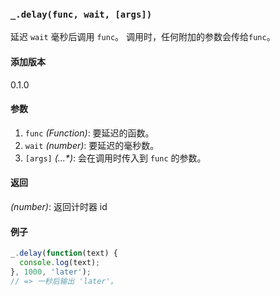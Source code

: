 ### `_.delay(func, wait, [args])`[​](#_delayfunc-wait-args "_delayfunc-wait-args的直接链接")

延迟 `wait` 毫秒后调用 `func`。 调用时，任何附加的参数会传给`func`。

#### 添加版本

0.1.0

#### 参数

1.  `func` _(Function)_: 要延迟的函数。
2.  `wait` _(number)_: 要延迟的毫秒数。
3.  `[args]` _(...\*)_: 会在调用时传入到 `func` 的参数。

#### 返回

_(number)_: 返回计时器 id

#### 例子

```js
_.delay(function(text) {
  console.log(text);
}, 1000, 'later');
// => 一秒后输出 'later'。

```